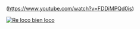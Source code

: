 (https://www.youtube.com/watch?v=FDDiMPQd0is)

[![Re loco bien loco](https://img.youtube.com/vi/FDDiMPQd0is/0.jpg)](https://www.youtube.com/watch?v=FDDiMPQd0is)
